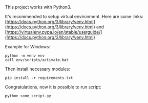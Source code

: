 This project works with Python3.

It's recommended to setup virtual environment. Here are some links:
[https://docs.python.org/3/library/venv.html](https://docs.python.org/3/library/venv.html) and 
[https://virtualenv.pypa.io/en/stable/userguide/](https://docs.python.org/3/library/venv.html)

Example for Windows:

```
python -m venv env
call env/scripts/activate.bat
```

Then install necessary modules:

```
pip install -r requirements.txt
```

Congratulations, now it is possible to run script:
```
python some_script.py
```
